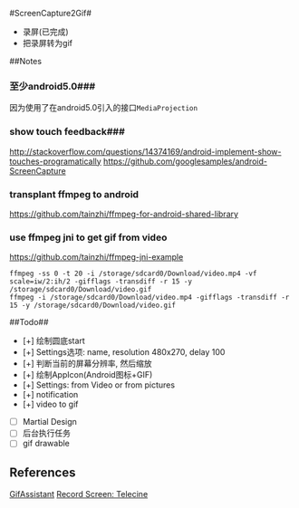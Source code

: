 #ScreenCapture2Gif#
- 录屏(已完成)
- 把录屏转为gif

##Notes
### 至少android5.0###
因为使用了在android5.0引入的接口`MediaProjection`

### show touch feedback###
http://stackoverflow.com/questions/14374169/android-implement-show-touches-programatically
https://github.com/googlesamples/android-ScreenCapture

### transplant ffmpeg to android
https://github.com/tainzhi/ffmpeg-for-android-shared-library

### use ffmpeg jni to get gif from video
https://github.com/tainzhi/ffmpeg-jni-example
```
ffmpeg -ss 0 -t 20 -i /storage/sdcard0/Download/video.mp4 -vf scale=iw/2:ih/2 -gifflags -transdiff -r 15 -y /storage/sdcard0/Download/video.gif
ffmpeg -i /storage/sdcard0/Download/video.mp4 -gifflags -transdiff -r 15 -y /storage/sdcard0/Download/video.gif
```

##Todo##
- [+] 绘制圆底start
- [+] Settings选项: name, resolution 480x270, delay 100
- [+] 判断当前的屏幕分辨率, 然后缩放
- [+] 绘制AppIcon(Android图标+GIF)
- [+] Settings: from Video or from pictures
- [+] notification
- [+] video to gif
- [ ] Martial Design
- [ ] 后台执行任务
- [ ] gif drawable

## References
[GifAssistant](https://github.com/dxjia/GifAssistant)
[Record Screen: Telecine](https://github.com/JakeWharton/Telecine)